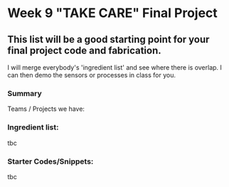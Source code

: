 # Week 9 "TAKE CARE" Final Project 
## This list will be a good starting point for your final project code and fabrication.
I will merge everybody's 'ingredient list' and see where there is overlap.
I can then demo the sensors or processes in class for you.
### Summary
Teams / Projects we have: 

### Ingredient list:
tbc

### Starter Codes/Snippets:
tbc
